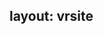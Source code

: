layout: vrsite
---
<FireBoxRoom> 
<Assets> 
<AssetObject id="scan" 
  src="http://ipfs.io/ipfs/QmSg5kmzPaoWsujT27rveHJUxYjM6iX8DWEfkvMTQYioTb/house.obj.gz" 
  mtl="http://ipfs.io/ipfs/QmSg5kmzPaoWsujT27rveHJUxYjM6iX8DWEfkvMTQYioTb/house.mtl" /> 
<AssetImage id="black" src="" tex_clamp="true" />
</Assets> 
<Room use_local_asset="room_plane" visible="false" pos="0 0 0" xdir="-1 0 0" ydir="0 1 0" zdir="0 0 -1" col="#191919" skybox_right_id="black" skybox_left_id="black" skybox_up_id="black" skybox_down_id="black" skybox_front_id="black" skybox_back_id="black"> 
<Object id="scan" js_id="alusion-7-1438484330" pos="-5.8 0.043 -10.400001" xdir="0 0 -1" ydir="-1 0 0" zdir="0 1 0" lighting="false" /> 
</Room> 
</FireBoxRoom>
